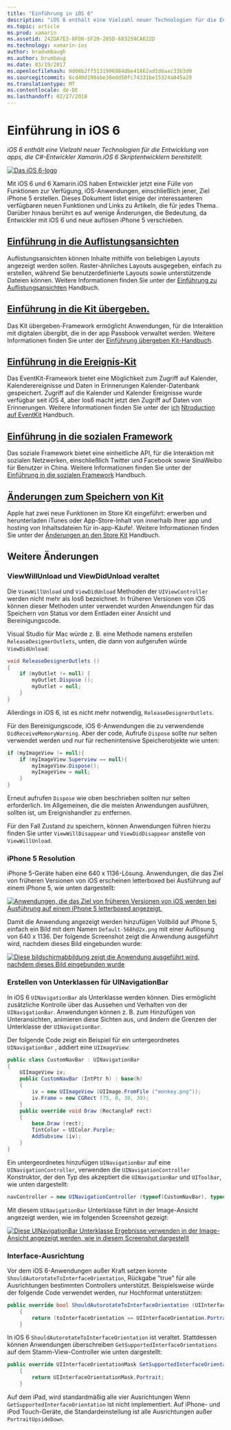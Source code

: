```yaml
---
title: "Einführung in iOS 6"
description: "iOS 6 enthält eine Vielzahl neuer Technologien für die Entwicklung von apps, die C#-Entwickler Xamarin.iOS 6 Skriptentwicklern bereitstellt."
ms.topic: article
ms.prod: xamarin
ms.assetid: 242DA7E3-8FD8-5F20-285D-603259CA622D
ms.technology: xamarin-ios
author: bradumbaugh
ms.author: brumbaug
ms.date: 03/19/2017
ms.openlocfilehash: 0d08b2ff5131996984dbe41862ad1d6aac33b3d0
ms.sourcegitcommit: 6cd40d190abe38edd50fc74331be15324a845a28
ms.translationtype: MT
ms.contentlocale: de-DE
ms.lasthandoff: 02/27/2018
---
```

# <a name="introduction-to-ios-6"></a>Einführung in iOS 6

_iOS 6 enthält eine Vielzahl neuer Technologien für die Entwicklung von apps, die C#-Entwickler Xamarin.iOS 6 Skriptentwicklern bereitstellt._

[ ![](images/ios6-large.jpg "Das iOS 6-logo")](images/ios6-large.jpg)

Mit iOS 6 und 6 Xamarin.iOS haben Entwickler jetzt eine Fülle von Funktionen zur Verfügung, iOS-Anwendungen, einschließlich jener, Ziel iPhone 5 erstellen.
Dieses Dokument listet einige der interessanteren verfügbaren neuen Funktionen und Links zu Artikeln, die für jedes Thema. Darüber hinaus berührt es auf wenige Änderungen, die Bedeutung, da Entwickler mit iOS 6 und neue auflösen iPhone 5 verschieben.


## <a name="introduction-to-collection-viewsiosuser-interfacecontrolsuicollectionviewmd"></a>[Einführung in die Auflistungsansichten](~/ios/user-interface/controls/uicollectionview.md)

Auflistungsansichten können Inhalte mithilfe von beliebigen Layouts angezeigt werden sollen. Raster-ähnliches Layouts ausgegeben, einfach zu erstellen, während Sie benutzerdefinierte Layouts sowie unterstützende Dateien können. Weitere Informationen finden Sie unter der [Einführung zu Auflistungsansichten](~/ios/user-interface/controls/uicollectionview.md) [ ](~/ios/user-interface/controls/uicollectionview.md)Handbuch.


## <a name="introduction-to-pass-kitiosplatformpasskitmd"></a>[Einführung in die Kit übergeben.](~/ios/platform/passkit.md)

Das Kit übergeben-Framework ermöglicht Anwendungen, für die Interaktion mit digitalen übergibt, die in der app Passbook verwaltet werden. Weitere Informationen finden Sie unter der [Einführung übergeben Kit-Handbuch](~/ios/platform/passkit.md).


##  <a name="introduction-to-event-kitiosplatformeventkitmd"></a>[Einführung in die Ereignis-Kit](~/ios/platform/eventkit.md)

Das EventKit-Framework bietet eine Möglichkeit zum Zugriff auf Kalender, Kalenderereignisse und Daten in Erinnerungen Kalender-Datenbank gespeichert. Zugriff auf die Kalender und Kalender Ereignisse wurde verfügbar seit iOS 4, aber Ios6 macht jetzt den Zugriff auf Daten von Erinnerungen. Weitere Informationen finden Sie unter der [ich](~/ios/platform/eventkit.md) [Ntroduction auf EventKit](~/ios/platform/eventkit.md) Handbuch.


##  <a name="introduction-to-the-social-frameworkiosplatformsocial-frameworkmd"></a>[Einführung in die sozialen Framework](~/ios/platform/social-framework.md)

Das soziale Framework bietet eine einheitliche API, für die Interaktion mit sozialen Netzwerken, einschließlich Twitter und Facebook sowie SinaWeibo für Benutzer in China. Weitere Informationen finden Sie unter der [Einführung in die sozialen Framework](~/ios/platform/social-framework.md) Handbuch.


##  <a name="changes-to-store-kitchanges-to-storekitmd"></a>[Änderungen zum Speichern von Kit](changes-to-storekit.md)

Apple hat zwei neue Funktionen im Store Kit eingeführt: erwerben und herunterladen iTunes oder App-Store-Inhalt von innerhalb Ihrer app und hosting von Inhaltsdateien für in-app-Käufe!. Weitere Informationen finden Sie unter der [Änderungen an den Store Kit](changes-to-storekit.md) Handbuch.


## <a name="other-changes"></a>Weitere Änderungen


### <a name="viewwillunload-and-viewdidunload-deprecated"></a>ViewWillUnload und ViewDidUnload veraltet

Die `ViewWillUnload` und `ViewDidUnload` Methoden der `UIViewController` werden nicht mehr als Ios6 bezeichnet. In früheren Versionen von iOS können dieser Methoden unter verwendet wurden Anwendungen für das Speichern von Status vor dem Entladen einer Ansicht und Bereinigungscode.

Visual Studio für Mac würde z. B. eine Methode namens erstellen `ReleaseDesignerOutlets`, unten, die dann von aufgerufen würde `ViewDidUnload`:

```csharp
void ReleaseDesignerOutlets ()
{
    if (myOutlet != null) {
        myOutlet.Dispose ();
        myOutlet = null;
    }
}
```

Allerdings in iOS 6, ist es nicht mehr notwendig, `ReleaseDesignerOutlets`.   
   
   
   
Für den Bereinigungscode, iOS 6-Anwendungen die zu verwendende `DidReceiveMemoryWarning`. Aber der code, Aufrufe `Dispose` sollte nur selten verwendet werden und nur für rechenintensive Speicherobjekte wie unten:

```csharp
if (myImageView != null){
    if (myImageView.Superview == null){
        myImageView.Dispose();
        myImageView = null;
    }
}
```

Erneut aufrufen `Dispose` wie oben beschrieben sollten nur selten erforderlich. Im Allgemeinen, die die meisten Anwendungen ausführen, sollten ist, um Ereignishandler zu entfernen.

Für den Fall Zustand zu speichern, können Anwendungen führen hierzu finden Sie unter `ViewWillDisappear` und `ViewDidDisappear` anstelle von `ViewWillUnload`.


### <a name="iphone-5-resolution"></a>iPhone 5 Resolution

iPhone 5-Geräte haben eine 640 x 1136-Lösung. Anwendungen, die das Ziel von früheren Versionen von iOS erscheinen letterboxed bei Ausführung auf einem iPhone 5, wie unten dargestellt:

 [ ![](images/01-letterboxed.png "Anwendungen, die das Ziel von früheren Versionen von iOS werden bei Ausführung auf einem iPhone 5 letterboxed angezeigt.")](images/01-letterboxed.png)

Damit die Anwendung angezeigt werden hinzufügen Vollbild auf iPhone 5, einfach ein Bild mit dem Namen `Default-568h@2x.png` mit einer Auflösung von 640 x 1136. Der folgende Screenshot zeigt die Anwendung ausgeführt wird, nachdem dieses Bild eingebunden wurde:

 [ ![](images/02-fullscreen.png "Diese bildschirmabbildung zeigt die Anwendung ausgeführt wird, nachdem dieses Bild eingebunden wurde")](images/02-fullscreen.png)

### <a name="subclassing-uinavigationbar"></a>Erstellen von Unterklassen für UINavigationBar

In iOS 6 `UINavigationBar` als Unterklasse werden können. Dies ermöglicht zusätzliche Kontrolle über das Aussehen und Verhalten von der `UINavigationBar`. Anwendungen können z. B. zum Hinzufügen von Unteransichten, animieren diese Sichten aus, und ändern die Grenzen der Unterklasse der `UINavigationBar`.

Der folgende Code zeigt ein Beispiel für ein untergeordnetes `UINavigationBar` , addiert eine `UIImageView`:

```csharp
public class CustomNavBar : UINavigationBar
{
    UIImageView iv;
    public CustomNavBar (IntPtr h) : base(h)
    {
        iv = new UIImageView (UIImage.FromFile ("monkey.png"));
        iv.Frame = new CGRect (75, 0, 30, 39);
    }
    public override void Draw (RectangleF rect)
    {
        base.Draw (rect);
        TintColor = UIColor.Purple;
        AddSubview (iv);
    }
}
```

Ein untergeordnetes hinzufügen `UINavigationBar` auf eine `UINavigationController`, verwenden die `UINavigationController` Konstruktor, der den Typ des akzeptiert die `UINavigationBar` und `UIToolbar`, wie unten dargestellt:

```csharp
navController = new UINavigationController (typeof(CustomNavBar), typeof(UIToolbar));
```

Mit diesem `UINavigationBar` Unterklasse führt in der Image-Ansicht angezeigt werden, wie im folgenden Screenshot gezeigt:

 [ ![](images/03-navbar.png "Diese UINavigationBar Unterklasse Ergebnisse verwenden in der Image-Ansicht angezeigt werden, wie in diesem Screenshot dargestellt")](images/03-navbar.png)

### <a name="interface-orientation"></a>Interface-Ausrichtung

Vor dem iOS 6-Anwendungen außer Kraft setzen konnte `ShouldAutorotateToInterfaceOrientation`, Rückgabe "true" für alle Ausrichtungen bestimmten Controllers unterstützt. Beispielsweise würde der folgende Code verwendet werden, nur Hochformat unterstützen:

```csharp
public override bool ShouldAutorotateToInterfaceOrientation (UIInterfaceOrientation toInterfaceOrientation)
    {
        return (toInterfaceOrientation == UIInterfaceOrientation.Portrait);
    }
```

In iOS 6 `ShouldAutorotateToInterfaceOrientation` ist veraltet.
Stattdessen können Anwendungen überschreiben `GetSupportedInterfaceOrientations` auf dem Stamm-View-Controller wie unten dargestellt:

```csharp
public override UIInterfaceOrientationMask GetSupportedInterfaceOrientations ()
    {
        return UIInterfaceOrientationMask.Portrait;
    }
```

Auf dem iPad, wird standardmäßig alle vier Ausrichtungen Wenn `GetSupportedInterfaceOrientation` ist nicht implementiert. Auf iPhone- und iPod Touch-Geräte, die Standardeinstellung ist alle Ausrichtungen außer `PortraitUpsideDown`.